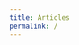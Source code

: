 ```yaml
---
title: Articles
permalink: /
---
```


<div id="map"></div>

<script>
var iOS = ( navigator.userAgent.match(/(iPad|iPhone|iPod)/g) ? true : false );

var map = L.map('map',{zoomAnimation:iOS})
           .setView([46.6, 2.1], 6)
           .addLayer(new L.tileLayer('http://{s}.basemaps.cartocdn.com/light_nolabels/{z}/{x}/{y}.png',{
              subdomains: 'abcd',
              detectRetina: true,
              minZoom: 6,
              maxZoom: 12
          }));

function draw(file, cl){
  var svg = d3.select(map.getPanes().overlayPane)
              .append("svg").attr("class", cl),
        g = svg.append("g");
  if(iOS){svg.attr("class", "leaflet-zoom-hide");}

  d3.json(file, function(collection) {
    if (collection.type === "Topology") {
      for (key in collection.objects) {
        collection = topojson.feature(collection, collection.objects[key]);
      }}
    path = d3.geo.path().projection(d3.geo.transform({point: project}));

    var p = g.selectAll("path")
             .data(collection.features)
             .enter().append("path");

    map.on("viewreset", reset);
    reset();

  function reset() {
    var bounds = path.bounds(collection),
    topLeft = bounds[0],
    bottomRight = bounds[1];

    svg .attr("width", bottomRight[0] - topLeft[0])
        .attr("height", bottomRight[1] - topLeft[1])
        .style("left", topLeft[0] + "px")
        .style("top", topLeft[1] + "px");

    g.attr("transform","translate("+-topLeft[0]+","+-topLeft[1]+")");
    p.attr("d", path).attr("class", cl);
  }

  function project(x,y) {
    var point = map.latLngToLayerPoint(new L.LatLng(y, x));
    this.stream.point(point.x, point.y);}
  });
};

draw("data/geo/topo/cantons.json","communes");
draw("data/geo/topo/departements.json","departements");

</script>
